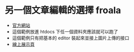 # 另一個文章編輯的選擇 froala

* [官方網站](https://froala.com/)
* 這個範例放進 htdocs 下任一個資料夾應該就可以跑了
* 這個範例只有把基本的 editor 裝起來並接上圖片上傳的接口
* [線上展示頁](https://idben.github.io/froala-01/)